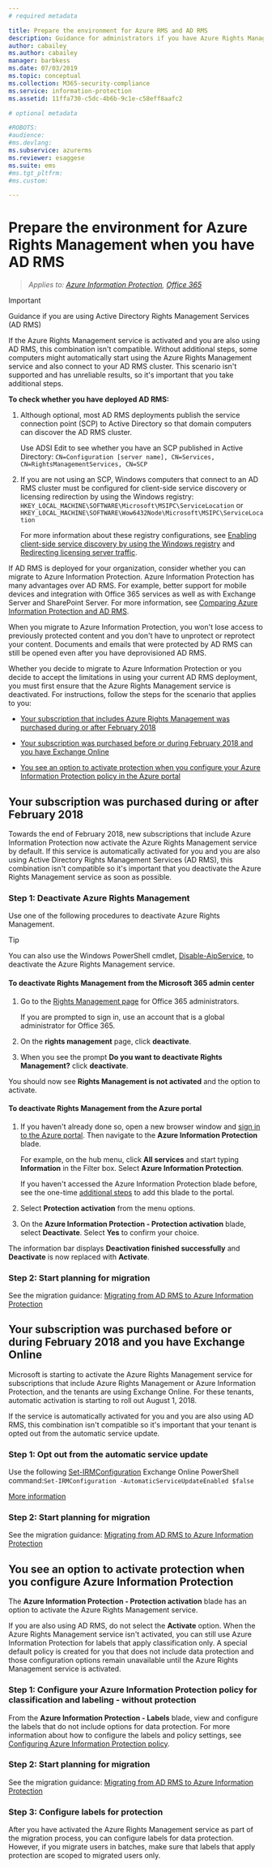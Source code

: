 ```yaml
---
# required metadata

title: Prepare the environment for Azure RMS and AD RMS
description: Guidance for administrators if you have Azure Rights Management with AD RMS deployed.
author: cabailey
ms.author: cabailey
manager: barbkess
ms.date: 07/03/2019
ms.topic: conceptual
ms.collection: M365-security-compliance
ms.service: information-protection
ms.assetid: 11ffa730-c5dc-4b6b-9c1e-c58eff8aafc2

# optional metadata

#ROBOTS:
#audience:
#ms.devlang:
ms.subservice: azurerms
ms.reviewer: esaggese
ms.suite: ems
#ms.tgt_pltfrm:
#ms.custom:

---
```


# Prepare the environment for Azure Rights Management when you have AD RMS

>*Applies to: [Azure Information Protection](https://azure.microsoft.com/pricing/details/information-protection), [Office 365](https://download.microsoft.com/download/E/C/F/ECF42E71-4EC0-48FF-AA00-577AC14D5B5C/Azure_Information_Protection_licensing_datasheet_EN-US.pdf)*

> [!IMPORTANT]
> Guidance if you are using Active Directory Rights Management Services (AD RMS)

If the Azure Rights Management service is activated and you are also using AD RMS, this combination isn't compatible. Without additional steps, some computers might automatically start using the Azure Rights Management service and also connect to your AD RMS cluster. This scenario isn't supported and has unreliable results, so it's important that you take additional steps. 

**To check whether you have deployed AD RMS:**

1. Although optional, most AD RMS deployments publish the service connection point (SCP) to Active Directory so that domain computers can discover the AD RMS cluster. 
    
    Use ADSI Edit to see whether you have an SCP published in Active Directory: `CN=Configuration [server name], CN=Services, CN=RightsManagementServices, CN=SCP`

2. If you are not using an SCP, Windows computers that connect to an AD RMS cluster must be configured for client-side service discovery or licensing redirection by using the Windows registry: `HKEY_LOCAL_MACHINE\SOFTWARE\Microsoft\MSIPC\ServiceLocation` or `HKEY_LOCAL_MACHINE\SOFTWARE\Wow6432Node\Microsoft\MSIPC\ServiceLocation`
    
    For more information about these registry configurations, see [Enabling client-side service discovery by using the Windows registry](./rms-client/client-deployment-notes.md#enabling-client-side-service-discovery-by-using-the-windows-registry) and [Redirecting licensing server traffic](./rms-client/client-deployment-notes.md#redirecting-licensing-server-traffic).   

If AD RMS is deployed for your organization, consider whether you can migrate to Azure Information Protection. Azure Information Protection has many advantages over AD RMS. For example, better support for mobile devices and integration with Office 365 services as well as with Exchange Server and SharePoint Server. For more information, see [Comparing Azure Information Protection and AD RMS](compare-on-premise.md).

When you migrate to Azure Information Protection, you won't lose access to previously protected content and you don't have to unprotect or reprotect your content. Documents and emails that were protected by AD RMS can still be opened even after you have deprovisioned AD RMS.

Whether you decide to migrate to Azure Information Protection or you decide to accept the limitations in using your current AD RMS deployment, you must first ensure that the Azure Rights Management service is deactivated. For instructions, follow the steps for the scenario that applies to you:

- [Your subscription that includes Azure Rights Management was purchased during or after February 2018](#your-subscription-was-purchased-during-or-after-february-2018)

- [Your subscription was purchased before or during February 2018 and you have Exchange Online](#your-subscription-was-purchased-before-or-during-february-2018-and-you-have-exchange-online)

- [You see an option to activate protection when you configure your Azure Information Protection policy in the Azure portal](#you-see-an-option-to-activate-protection-when-you-configure-azure-information-protection)


## Your subscription was purchased during or after February 2018

Towards the end of February 2018, new subscriptions that include Azure Information Protection now activate the Azure Rights Management service by default. If this service is automatically activated for you and you are also using Active Directory Rights Management Services (AD RMS), this combination isn't compatible so it's important that you deactivate the Azure Rights Management service as soon as possible. 

### Step 1: Deactivate Azure Rights Management
Use one of the following procedures to deactivate Azure Rights Management.

> [!TIP]
> You can also use the Windows PowerShell cmdlet, [Disable-AipService](/powershell/module/aipservice/disable-aipservice), to deactivate the Azure Rights Management service.

#### To deactivate Rights Management from the Microsoft 365 admin center

1. Go to the [Rights Management page](https://account.activedirectory.windowsazure.com/RmsOnline/Manage.aspx) for Office 365 administrators.
    
    If you are prompted to sign in, use an account that is a global administrator for Office 365.

2. On the **rights management** page, click **deactivate**.

3.  When you see the prompt **Do you want to deactivate Rights Management?** click **deactivate**.

You should now see **Rights Management is not activated** and the option to activate.

#### To deactivate Rights Management from the Azure portal

1. If you haven't already done so, open a new browser window and [sign in to the Azure portal](configure-policy.md#signing-in-to-the-azure-portal). Then navigate to the **Azure Information Protection** blade.
    
    For example, on the hub menu, click **All services** and start typing **Information** in the Filter box. Select **Azure Information Protection**.
    
    If you haven't accessed the Azure Information Protection blade before, see the one-time [additional steps](configure-policy.md#to-access-the-azure-information-protection-blade-for-the-first-time) to add this blade to the portal.

2. Select **Protection activation** from the menu options. 

3.  On the **Azure Information Protection - Protection activation** blade, select **Deactivate**. Select **Yes** to confirm your choice.

The information bar displays **Deactivation finished successfully** and **Deactivate** is now replaced with **Activate**. 

### Step 2: Start planning for migration

See the migration guidance: [Migrating from AD RMS to Azure Information Protection](migrate-from-ad-rms-to-azure-rms.md)


## Your subscription was purchased before or during February 2018 and you have Exchange Online

Microsoft is starting to activate the Azure Rights Management service for subscriptions that include Azure Rights Management or Azure Information Protection, and the tenants are using Exchange Online. For these tenants, automatic activation is starting to roll out August 1, 2018.

If the service is automatically activated for you and you are also using AD RMS, this combination isn't compatible so it's important that your tenant is opted out from the automatic service update. 

### Step 1: Opt out from the automatic service update

Use the following [Set-IRMConfiguration](/powershell/module/exchange/encryption-and-certificates/set-irmconfiguration) Exchange Online PowerShell command:`Set-IRMConfiguration -AutomaticServiceUpdateEnabled $false`

[More information](https://support.office.com/article/protection-features-in-azure-information-protection-rolling-out-to-existing-office-365-tenants-7ad6f58e-65d7-4c82-8e65-0b773666634d) 

### Step 2: Start planning for migration

See the migration guidance: [Migrating from AD RMS to Azure Information Protection](migrate-from-ad-rms-to-azure-rms.md)


## You see an option to activate protection when you configure Azure Information Protection

The **Azure Information Protection - Protection activation** blade has an option to activate the Azure Rights Management service.  

If you are also using AD RMS, do not select the **Activate** option. When the Azure Rights Management service isn't activated, you can still use Azure Information Protection for labels that apply classification only. A special default policy is created for you that does not include data protection and those configuration options remain unavailable until the Azure Rights Management service is activated.

### Step 1: Configure your Azure Information Protection policy for classification and labeling - without protection

From the **Azure Information Protection - Labels** blade, view and configure the labels that do not include options for data protection. For more information about how to configure the labels and policy settings, see [Configuring Azure Information Protection policy](configure-policy.md).

### Step 2: Start planning for migration

See the migration guidance: [Migrating from AD RMS to Azure Information Protection](migrate-from-ad-rms-to-azure-rms.md)

### Step 3: Configure labels for protection

After you have activated the Azure Rights Management service as part of the migration process, you can configure labels for data protection. However, if you migrate users in batches, make sure that labels that apply protection are scoped to migrated users only.


